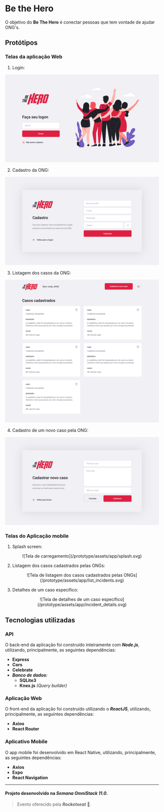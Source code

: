 # Be the Hero

O objetivo do **Be The Hero** é conectar pessoas que tem vontade de ajudar ONG's.

## Protótipos

### Telas da aplicação Web

 1. Login:

![Tela de login](/prototype/assets/web/login.svg)

 2. Cadastro da ONG:

![Tela de cadastro da ONG](/prototype/assets/web/create_new_ong.svg)

 3. Listagem dos casos da ONG:

![Tela de listagem dos casos da ONG](/prototype/assets/web/list_incidents.svg) 

 4. Cadastro de um novo caso pela ONG:

![Tela de cadastro de um novo caso pela ONG](/prototype/assets/web/create_new_incident.svg) 

### Telas do Aplicação mobile


1. Splash screen:

<center>
![Tela de carregamento](/prototype/assets/app/splash.svg)
</center>

2. Listagem dos casos cadastrados pelas ONGs:

<center>
![Tela de listagem dos casos cadastrados pelas ONGs](/prototype/assets/app/list_incidents.svg)
</center>

3. Detalhes de um caso específico:

<center>
![Tela de detalhes de um caso específico](/prototype/assets/app/incident_details.svg)
</center>

## Tecnologias utilizadas

### API

O back-end da aplicação foi construído inteiramente com ***Node.js***, utilizando, principalmente, as seguintes dependências: 

- **Express**
- **Cors**
- **Celebrate**
- ***Banco de dados:*** 
	- **SQLite3**
	- **Knex.js** *(Query builder)*


### Aplicação Web

O front-end da aplicação foi construído utilizando o ***ReactJS***, utilizando, principalmente, as seguintes dependências:

- **Axios**
- **React Router**

### Aplicativo Mobile

O app mobile foi desenvolvido em React Native, utilizando, principalmente, as seguintes dependências:

- **Axios**
- **Expo**
- **React Navigation**

***
#### Projeto desenvolvido na ***Semana OmniStack 11.0***. 
> Evento oferecido pela ***Rocketseat*** :rocket:. 
